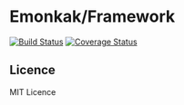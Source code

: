 # Emonkak/Framework

[![Build Status](https://travis-ci.org/emonkak/php-framework.png)](https://travis-ci.org/emonkak/php-framework)
[![Coverage Status](https://coveralls.io/repos/emonkak/php-framework/badge.png)](https://coveralls.io/r/emonkak/php-framework)

## Licence

MIT Licence
